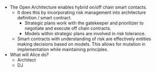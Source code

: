 - The Open Architecture enables hybrid on/off chain smart contacts.
  - It does this by incorporating risk management into architecture definition / smart contract.
    - Strategic plans work with the gatekeeper and prioritizer to negotiate and execute off chain contracts.
    - Models within strategic plans are involved in risk tolerance.
  - Smart contracts with understanding of risk are effectively entities making decisions based on models. This allows for mutation in implementation while maintaining principles.
- What will Alice do?
  - Architect
  - DJ
  